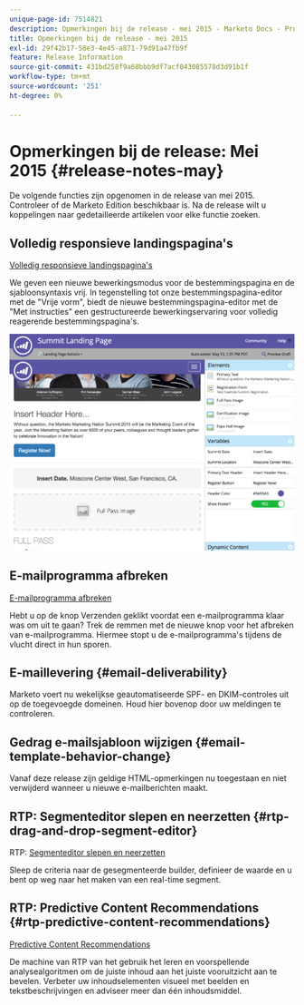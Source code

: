 ```yaml
---
unique-page-id: 7514821
description: Opmerkingen bij de release - mei 2015 - Marketo Docs - Productdocumentatie
title: Opmerkingen bij de release - mei 2015
exl-id: 29f42b17-58e3-4e45-a871-79d91a47fb9f
feature: Release Information
source-git-commit: 431bd258f9a68bbb9df7acf043085578d3d91b1f
workflow-type: tm+mt
source-wordcount: '251'
ht-degree: 0%

---
```


# Opmerkingen bij de release: Mei 2015 {#release-notes-may}

De volgende functies zijn opgenomen in de release van mei 2015. Controleer of de Marketo Edition beschikbaar is. Na de release wilt u koppelingen naar gedetailleerde artikelen voor elke functie zoeken.

## Volledig responsieve landingspagina&#39;s

[Volledig responsieve landingspagina&#39;s](/help/marketo/product-docs/demand-generation/landing-pages/guided-landing-pages/create-a-guided-landing-page.md)

We geven een nieuwe bewerkingsmodus voor de bestemmingspagina en de sjabloonsyntaxis vrij. In tegenstelling tot onze bestemmingspagina-editor met de &quot;Vrije vorm&quot;, biedt de nieuwe bestemmingspagina-editor met de &quot;Met instructies&quot; een gestructureerde bewerkingservaring voor volledig reagerende bestemmingspagina&#39;s.

![](assets/image2015-5-15-13-3a33-3a11.png)

## E-mailprogramma afbreken

[E-mailprogramma afbreken](/help/marketo/product-docs/email-marketing/email-programs/email-program-actions/abort-email-program.md)

Hebt u op de knop Verzenden geklikt voordat een e-mailprogramma klaar was om uit te gaan? Trek de remmen met de nieuwe knop voor het afbreken van e-mailprogramma. Hiermee stopt u de e-mailprogramma&#39;s tijdens de vlucht direct in hun sporen.

## E-maillevering  {#email-deliverability}

Marketo voert nu wekelijkse geautomatiseerde SPF- en DKIM-controles uit op de toegevoegde domeinen. Houd hier bovenop door uw meldingen te controleren.

## Gedrag e-mailsjabloon wijzigen {#email-template-behavior-change}

Vanaf deze release zijn geldige HTML-opmerkingen nu toegestaan en niet verwijderd wanneer u nieuwe e-mailberichten maakt.

## RTP: Segmenteditor slepen en neerzetten {#rtp-drag-and-drop-segment-editor}

RTP: [Segmenteditor slepen en neerzetten](/help/marketo/product-docs/web-personalization/using-web-segments/web-segments.md)

Sleep de criteria naar de gesegmenteerde builder, definieer de waarde en u bent op weg naar het maken van een real-time segment.

## RTP: Predictive Content Recommendations {#rtp-predictive-content-recommendations}

[Predictive Content Recommendations](/help/marketo/product-docs/predictive-content/enabling-predictive-content/enable-predictive-content-for-web-rich-media.md)

De machine van RTP van het gebruik het leren en voorspellende analysealgoritmen om de juiste inhoud aan het juiste vooruitzicht aan te bevelen. Verbeter uw inhoudselementen visueel met beelden en tekstbeschrijvingen en adviseer meer dan één inhoudsmiddel.
